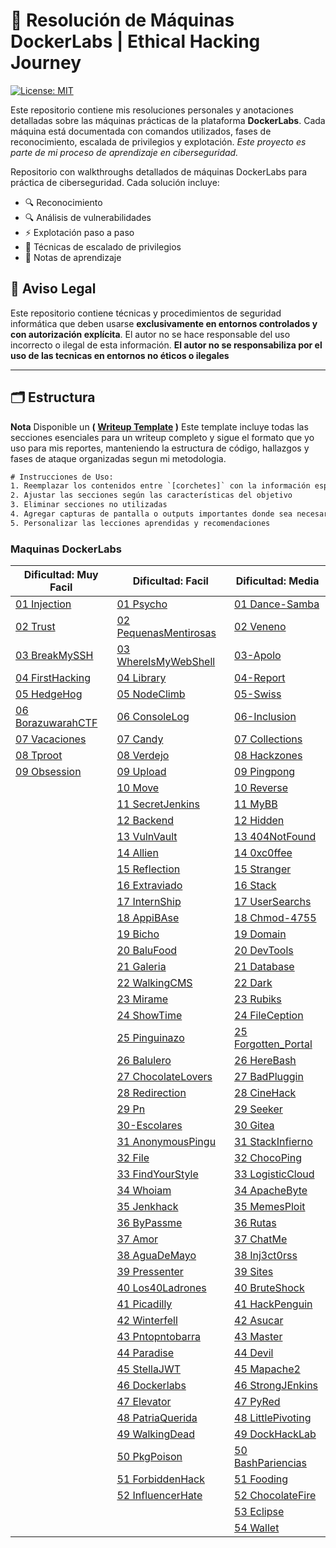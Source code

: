 	
<h1> 🧠 Resolución de Máquinas DockerLabs | Ethical Hacking Journey</h1>

[![License: MIT](https://img.shields.io/badge/License-MIT-blue.svg)](https://opensource.org/licenses/MIT)

Este repositorio contiene mis resoluciones personales y anotaciones detalladas sobre las máquinas prácticas de la plataforma **DockerLabs**. Cada máquina está documentada con comandos utilizados, fases de reconocimiento, escalada de privilegios y explotación.
*Este proyecto es parte de mi proceso de aprendizaje en ciberseguridad.*

Repositorio con walkthroughs detallados de máquinas DockerLabs para práctica de ciberseguridad. Cada solución incluye:
- 🔍 Reconocimiento
- 🔍 Análisis de vulnerabilidades
- ⚡ Explotación paso a paso
- 🚀 Técnicas de escalado de privilegios
- 📌 Notas de aprendizaje

## 📜 Aviso Legal  
Este repositorio contiene técnicas y procedimientos de seguridad informática que deben usarse **exclusivamente en entornos controlados y con autorización explícita**. El autor no se hace responsable del uso incorrecto o ilegal de esta información.
**El autor no se responsabiliza por el uso de las tecnicas en entornos no éticos o ilegales**

---
## 🗂 Estructura
**Nota** Disponible un **( [Writeup Template](/00-Template.md) )** Este template incluye todas las secciones esenciales para un writeup completo y sigue el formato que yo uso para mis reportes, manteniendo la estructura de código, hallazgos y fases de ataque organizadas segun mi metodologia.

```txt
# Instrucciones de Uso:
1. Reemplazar los contenidos entre `[corchetes]` con la información específica de la máquina
2. Ajustar las secciones según las características del objetivo
3. Eliminar secciones no utilizadas
4. Agregar capturas de pantalla o outputs importantes donde sea necesario
5. Personalizar las lecciones aprendidas y recomendaciones
```

### Maquinas DockerLabs

| Dificultad: Muy Facil                                              | Dificultad: Facil                                                       | Dificultad: Media                                                    |
| ------------------------------------------------------------------ | ----------------------------------------------------------------------- | -------------------------------------------------------------------- |
| [01 Injection](01-DockerLabs/01-MyFacil/01-Injection.md)           | [01 Psycho](01-DockerLabs/02-Facil/01-Psycho.md)                        | [01 Dance-Samba](01-DockerLabs/03-Media/01-Dance-Samba.md)           |
| [02 Trust](01-DockerLabs/01-MyFacil/02-Trust.md)                   | [02 PequenasMentirosas](01-DockerLabs/02-Facil/02-PequenasMentirosa.md) | [02 Veneno](01-DockerLabs/03-Media/02-Veneno.md)                     |
| [03 BreakMySSH](01-DockerLabs/01-MyFacil/03-BreakMySSH.md)         | [03 WhereIsMyWebShell](01-DockerLabs/02-Facil/03-WhereIsMyWebShell.md)  | [03-Apolo](01-DockerLabs/03-Media/03-Apolo.md)                       |
| [04 FirstHacking](01-DockerLabs/01-MyFacil/04-FirstHacking.md)     | [04 Library](01-DockerLabs/02-Facil/04-Library.md)                      | [04-Report](01-DockerLabs/03-Media/04-Report.md)                     |
| [05 HedgeHog](01-DockerLabs/01-MyFacil/05-HedgeHog.md)             | [05 NodeClimb](01-DockerLabs/02-Facil/05-NodeClimb.md)                  | [05-Swiss](01-DockerLabs/03-Media/05-Swiss.md)                       |
| [06 BorazuwarahCTF](01-DockerLabs/01-MyFacil/06-BorazuwarahCTF.md) | [06 ConsoleLog](01-DockerLabs/02-Facil/06-ConsoleLog.md)                | [06-Inclusion](01-DockerLabs/03-Media/06-Inclusion.md)               |
| [07 Vacaciones](01-DockerLabs/01-MyFacil/07-Vacaciones.md)         | [07 Candy](01-DockerLabs/02-Facil/07-Candy.md)                          | [07 Collections](01-DockerLabs/03-Media/07-Collections.md)           |
| [08 Tproot](01-DockerLabs/01-MyFacil/08-Tproot.md)                 | [08 Verdejo](01-DockerLabs/02-Facil/08-Verdejo.md)                      | [08 Hackzones](01-DockerLabs/03-Media/08-Hackzones.md)               |
| [09 Obsession](01-DockerLabs/01-MyFacil/09-Obsession.md)           | [09 Upload](01-DockerLabs/02-Facil/09-Upload.md)                        | [09 Pingpong](01-DockerLabs/03-Media/09-Pingpong.md)                 |
|                                                                    | [10 Move](01-DockerLabs/02-Facil/10-Move.md)                            | [10 Reverse](01-DockerLabs/03-Media/10-Reverse.md)                   |
|                                                                    | [11 SecretJenkins](01-DockerLabs/02-Facil/11-SecretJenkins.md)          | [11 MyBB](01-DockerLabs/03-Media/11-MyBB.md)                         |
|                                                                    | [12 Backend](01-DockerLabs/02-Facil/12-Backend.md)                      | [12 Hidden](01-DockerLabs/03-Media/12-Hidden.md)                     |
|                                                                    | [13 VulnVault](01-DockerLabs/02-Facil/13-VulnVault.md)                  | [13 404NotFound](01-DockerLabs/03-Media/13-404NotFound.md)           |
|                                                                    | [14 Allien](01-DockerLabs/02-Facil/14-Allien.md)                        | [14 0xc0ffee](01-DockerLabs/03-Media/14-0xc0ffee.md)                 |
|                                                                    | [15 Reflection](01-DockerLabs/02-Facil/15-Reflection.md)                | [15 Stranger](01-DockerLabs/03-Media/15-Stranger.md)                 |
|                                                                    | [16 Extraviado](01-DockerLabs/02-Facil/16-Extraviado.md)                | [16 Stack](01-DockerLabs/03-Media/16-Stack.md)                       |
|                                                                    | [17 InternShip](01-DockerLabs/02-Facil/17-InternShip.md)                | [17 UserSearchs](01-DockerLabs/03-Media/17-UserSearchs.md)           |
|                                                                    | [18 AppiBAse](01-DockerLabs/02-Facil/18-AppiBAse.md)                    | [18 Chmod-4755](01-DockerLabs/03-Media/18-Chmod-4755.md)             |
|                                                                    | [19 Bicho](01-DockerLabs/02-Facil/19-Bicho.md)                          | [19 Domain](01-DockerLabs/03-Media/19-Domain.md)                     |
|                                                                    | [20 BaluFood](01-DockerLabs/02-Facil/20-BaluFood.md)                    | [20 DevTools](01-DockerLabs/03-Media/20-DevTools.md)                 |
|                                                                    | [21 Galeria](01-DockerLabs/02-Facil/21-Galeria.md)                      | [21 Database](01-DockerLabs/03-Media/21-Database.md)                 |
|                                                                    | [22 WalkingCMS](01-DockerLabs/02-Facil/22-WalkingCMS.md)                | [22 Dark](01-DockerLabs/03-Media/22-Dark.md)                         |
|                                                                    | [23 Mirame](01-DockerLabs/02-Facil/23-Mirame.md)                        | [23 Rubiks](01-DockerLabs/03-Media/23-Rubiks.md)                     |
|                                                                    | [24 ShowTime](01-DockerLabs/02-Facil/24-ShowTime.md)                    | [24 FileCeption](01-DockerLabs/03-Media/24-FileCeption.md)           |
|                                                                    | [25 Pinguinazo](01-DockerLabs/02-Facil/25-Pinguinazo.md)                | [25 Forgotten_Portal](01-DockerLabs/03-Media/25-Forgotten_Portal.md) |
|                                                                    | [26 Balulero](01-DockerLabs/02-Facil/26-Balulero.md)                    | [26 HereBash](01-DockerLabs/03-Media/26-HereBash.md)                 |
|                                                                    | [27 ChocolateLovers](01-DockerLabs/02-Facil/27-ChocolateLovers.md)      | [27 BadPluggin](01-DockerLabs/03-Media/27-BadPluggin.md)             |
|                                                                    | [28 Redirection](01-DockerLabs/02-Facil/28-Redirection.md)              | [28 CineHack](01-DockerLabs/03-Media/28-CineHack.md)                 |
|                                                                    | [29 Pn](01-DockerLabs/02-Facil/29-Pn.md)                                | [29 Seeker](01-DockerLabs/03-Media/29-Seeker.md)                     |
|                                                                    | [30-Escolares](01-DockerLabs/02-Facil/30-Escolares.md)                  | [30 Gitea](01-DockerLabs/03-Media/30-Gitea.md)                       |
|                                                                    | [31 AnonymousPingu](01-DockerLabs/02-Facil/31-AnonymousPingu.md)        | [31 StackInfierno](01-DockerLabs/03-Media/31-StackInfierno.md)       |
|                                                                    | [32 File](01-DockerLabs/02-Facil/32-File.md)                            | [32 ChocoPing](01-DockerLabs/03-Media/32-ChocoPing.md)               |
|                                                                    | [33 FindYourStyle](01-DockerLabs/02-Facil/33-FindYourStyle.md)          | [33 LogisticCloud](01-DockerLabs/03-Media/33-LogisticCloud.md)       |
|                                                                    | [34 Whoiam](01-DockerLabs/02-Facil/34-Whoiam.md)                        | [34 ApacheByte](01-DockerLabs/03-Media/34-ApacheByte.md)             |
|                                                                    | [35 Jenkhack](01-DockerLabs/02-Facil/35-Jenkhack.md)                    | [35 MemesPloit](01-DockerLabs/03-Media/35-MemesPloit.md)             |
|                                                                    | [36 ByPassme](01-DockerLabs/02-Facil/36-ByPassme.md)                    | [36 Rutas](01-DockerLabs/03-Media/36-Rutas.md)                       |
|                                                                    | [37 Amor](01-DockerLabs/02-Facil/37-Amor.md)                            | [37 ChatMe](01-DockerLabs/03-Media/37-ChatMe.md)                     |
|                                                                    | [38 AguaDeMayo](01-DockerLabs/02-Facil/38-AguaDeMayo.md)                | [38 Inj3ct0rss](01-DockerLabs/03-Media/38-Inj3ct0rss.md)             |
|                                                                    | [39 Pressenter](01-DockerLabs/02-Facil/39-Pressenter.md)                | [39 Sites](01-DockerLabs/03-Media/39-Sites.md)                       |
|                                                                    | [40 Los40Ladrones](01-DockerLabs/02-Facil/40-Los40Ladrones.md)          | [40 BruteShock](01-DockerLabs/03-Media/40-BruteShock.md)             |
|                                                                    | [41 Picadilly](01-DockerLabs/02-Facil/41-Picadilly.md)                  | [41 HackPenguin](01-DockerLabs/03-Media/41-HackPenguin.md)           |
|                                                                    | [42 Winterfell](01-DockerLabs/02-Facil/42-Winterfell.md)                | [42 Asucar](01-DockerLabs/03-Media/42-Asucar.md)                     |
|                                                                    | [43 Pntopntobarra](01-DockerLabs/02-Facil/43-Pntopntobarra.md)          | [43 Master](01-DockerLabs/03-Media/43-Master.md)                     |
|                                                                    | [44 Paradise](01-DockerLabs/02-Facil/44-Paradise.md)                    | [44 Devil](01-DockerLabs/03-Media/44-Devil.md)                       |
|                                                                    | [45 StellaJWT](01-DockerLabs/02-Facil/45-StellaJWT.md)                  | [45 Mapache2](01-DockerLabs/03-Media/45-Mapache2.md)                 |
|                                                                    | [46 Dockerlabs](01-DockerLabs/02-Facil/46-Dockerlabs.md)                | [46 StrongJEnkins](01-DockerLabs/03-Media/46-StrongJEnkins.md)       |
|                                                                    | [47 Elevator](01-DockerLabs/02-Facil/47-Elevator.md)                    | [47 PyRed](01-DockerLabs/03-Media/47-PyRed.md)                       |
|                                                                    | [48 PatriaQuerida](01-DockerLabs/02-Facil/48-PatriaQuerida.md)          | [48 LittlePivoting](01-DockerLabs/03-Media/48-LittlePivoting.md)     |
|                                                                    | [49 WalkingDead](01-DockerLabs/02-Facil/49-WalkingDead.md)              | [49 DockHackLab](01-DockerLabs/03-Media/49-DockHackLab.md)           |
|                                                                    | [50 PkgPoison](01-DockerLabs/02-Facil/50-PkgPoison.md)                  | [50 BashPariencias](01-DockerLabs/03-Media/50-BashPariencias.md)     |
|                                                                    | [51 ForbiddenHack](01-DockerLabs/02-Facil/51-ForbiddenHack.md)          | [51 Fooding](01-DockerLabs/03-Media/51-Fooding.md)                   |
|                                                                    | [52 InfluencerHate](01-DockerLabs/02-Facil/52-InfluencerHate.md)        | [52 ChocolateFire](01-DockerLabs/03-Media/52-ChocolateFire.md)       |
|                                                                    |                                                                         | [53 Eclipse](01-DockerLabs/03-Media/53-Eclipse.md)                   |
|                                                                    |                                                                         | [54 Wallet](01-DockerLabs/03-Media/54-Wallet.md)                     |
